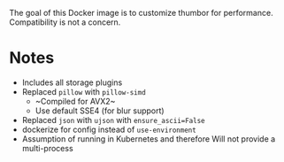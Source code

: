 The goal of this Docker image is to customize thumbor for performance.  Compatibility is not a concern.

# Notes
* Includes all storage plugins
* Replaced `pillow` with `pillow-simd`
  * ~Compiled for AVX2~
  * Use default SSE4 (for blur support)
* Replaced `json` with `ujson` with `ensure_ascii=False`
* dockerize for config instead of `use-environment`
* Assumption of running in Kubernetes and therefore Will not provide a multi-process

